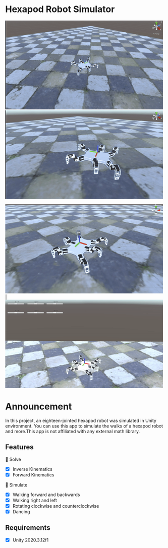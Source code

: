 # Hexapod Robot Simulator 
<tr>
<td><img src="https://github.com/enesvardar/hexapod-spider/blob/main/images/walk.gif" width="500"/></td>
<td><img src="https://github.com/enesvardar/hexapod-spider/blob/main/images/rotation.gif" width="500"/></td>
</tr>

<img src="https://github.com/enesvardar/hexapod-spider/blob/main/images/dance.gif" width="500"/>|<img src="https://github.com/enesvardar/hexapod-spider/blob/main/images/coordinate system.gif" width="500"/>

# Announcement

In this project, an eighteen-jointed hexapod robot was simulated in Unity environment. You can use this app to simulate the walks of a hexapod robot and more.This app is not affiliated with any external math library. 

## Features

🎉 Solve

- [x] Inverse Kinematics
- [x] Forward Kinematics

🎉 Simulate

- [x] Walking forward and backwards
- [x] Walking right and left
- [x] Rotating clockwise and counterclockwise
- [x] Dancing

## Requirements

- [x] Unity 2020.3.12f1 


